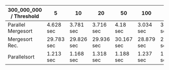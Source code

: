 | 300_000_000 / Threshold | 5          | 10         | 20         | 50         | 100        | 200        | 400        |
|-------------------------|------------|------------|------------|------------|------------|------------|------------|
| Parallel Mergesort      | 4.628 sec  | 3.781 sec  | 3.716 sec  | 4.18 sec   | 3.034 sec  | 3.557 sec  | 3.09 sec   |
| Mergesort Rec.          | 29.783 sec | 29.826 sec | 29.936 sec | 30.167 sec | 28.879 sec | 28.813 sec | 28.843 sec |
| Parallelsort            | 1.213 sec  | 1.168 sec  | 1.318 sec  | 1.188 sec  | 1.237 sec  | 1.194 sec  | 1.125 sec  |